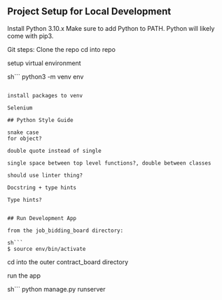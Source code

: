 ## Project Setup for Local Development

Install Python 3.10.x
Make sure to add Python to PATH.
Python will likely come with pip3.

Git steps: Clone the repo
cd into repo

setup virtual environment

sh```
python3 -m venv env

````

install packages to venv

Selenium

## Python Style Guide

snake case
for object?

double quote instead of single

single space between top level functions?, double between classes

should use linter thing?

Docstring + type hints

Type hints?


## Run Development App

from the job_bidding_board directory:

sh```
$ source env/bin/activate
````

cd into the outer contract_board directory

run the app

sh```
python manage.py runserver

```

```
